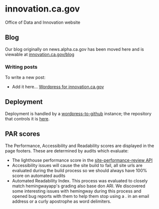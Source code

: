 # innovation.ca.gov
Office of Data and Innovation website


## Blog
 
Our blog originally on news.alpha.ca.gov has been moved here and is viewable at [innovation.ca.gov/blog](https://innovation.ca.gov/blog/)

### Writing posts

To write a new post:

- Add it here... [Wordpress for innovation.ca.gov](https://live-digital-ca-gov.pantheonsite.io/.pantheonsite.io/wp-admin/edit.php)

## Deployment

Deployment is handled by a [wordpress-to-github](https://www.npmjs.com/package/@cagov/wordpress-to-github) instance; the repository that controls it is [here](https://github.com/cagov/services-wordpress-to-github-digital-ca-gov).


## PAR scores

The Performance, Accessibility and Readability scores are displayed in the page footers. These are determined by audits which evaluate:
- The lighthouse performance score in the <a href="https://github.com/cagov/site-performance-review">site-performance-review API</a>
- Accessibility issues will cause the site build to fail, all site urls are evaluated during the build process so we should always have 100% score on automated audits
- Automated Readability Index. This process was evaluated to closely match hemingwayapp's grading also base don ARI. We discovered some interesting issues with hemingway during this process and opened bug reports with them to help them stop using a . in an email address or a curly apostrophe as word delimiters.
